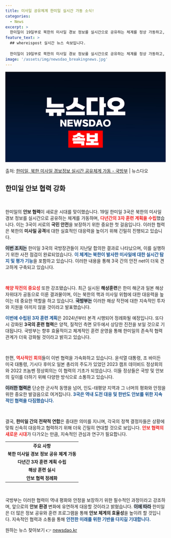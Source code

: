 ```yaml
---
title: 미사일 공유체계 한미일 실시간 가동 소식!
categories:
  - News
excerpt: >
  한미일이 19일부로 북한의 미사일 경보 정보를 실시간으로 공유하는 체계를 정상 가동하고, 다년간의 3자 훈련…
feature_text: >
  ## whereispost 실시간 뉴스 속보입니다.

  한미일이 19일부로 북한의 미사일 경보 정보를 실시간으로 공유하는 체계를 정상 가동하고, 다년간의 3자 훈련…
image: '/assets/img/newsdao_breakingnews.jpg'
---
```


![뉴스다오 속보](/assets/img/newsdao_breakingnews.jpg)

<p>출처: <a href="https://newsdao.kr/2837" rel="dofollow">한미일, 북한 미사일 경보정보 실시간 공유체계 가동 - 국방부</a> | 뉴스다오</p>

<h2 data-ke-size="size26">한미일 안보 협력 강화</h2>

<p data-ke-size="size16">&nbsp;</p>

한미일의 <b>안보 협력</b>이 새로운 시대를 맞이했습니다. 19일 한미일 3국은 북한의 미사일 경보 정보를 실시간으로 공유하는 체계를 가동하며, <b><span style="color: #ee2323;">다년간의 3자 훈련 계획을 수립</span></b>했습니다. 이는 3국이 서로의 <b>국민 안전</b>을 보장하기 위한 중요한 첫 걸음입니다. 이러한 협력은 북한의 <b>미사일 공격</b>에 대한 실효적인 대응력을 높이기 위해 긴밀히 진행되고 있습니다. 

<b><span style="background-color: #21538527;">이번 조치는</span></b> 한미일 3국의 국방장관들이 지난달 합의한 결과로 나타났으며, 이를 실행하기 위한 사전 점검이 완료되었습니다. <b><span style="color: #1a5490;">이 체계는 북한이 발사한 미사일에 대한 실시간 탐지 및 평가 기능</span></b>을 포함하고 있습니다. 이러한 내용을 통해 3국 간의 안전 net이 더욱 견고하게 구축되고 있습니다.

<p data-ke-size="size16">&nbsp;</p>

<b><span style="color: #ee2323;">해양 작전의 중요성</span></b> 또한 강조됐습니다. 최근 실시된 <b>해상훈련</b>은 한미 해군과 일본 해상자위대가 공동으로 이룬 결과물이며, 이는 북한의 핵과 미사일 위협에 대한 대응력을 높이는 데 중요한 역할을 하고 있습니다. <b><span style="background-color: #21538527;">국방부는</span></b> 이러한 해상 작전에 대한 지속적인 투자와 지원을 아끼지 않을 것이라고 발표했습니다.

<b><span style="color: #1a5490;">이번에 수립된 3자 훈련 계획</span></b>은 2024년부터 본격 시행되어 정례화될 예정입니다. 또다시 강화된 <b>3국의 훈련 협력</b>은 양적, 질적인 측면 모두에서 상당한 진전을 보일 것으로 기대됩니다. 국방부는 향후 효율적이고 체계적인 훈련 운영을 통해 한미일의 존속적 협력 관계가 더욱 강화될 것이라고 밝히고 있습니다.

<p data-ke-size="size16">&nbsp;</p>

한편, <b><span style="color: #ee2323;">역사적인 회의</span></b>들이 이번 협력을 가속화하고 있습니다. 윤석열 대통령, 조 바이든 미국 대통령, 기시다 후미오 일본 총리의 주도가 있었던 2023 캠프 데이비드 정상회의와 2022 프놈펜 정상회의는 이 협력의 기초가 되었습니다. 이들 정상들은 국방 및 안보의 깊이를 더하기 위해 다양한 방식으로 소통하고 있습니다.

<b><span style="background-color: #21538527;">이러한 협력은</span></b> 단순한 군사적 동맹을 넘어, 인도-태평양 지역과 그 너머의 평화와 안정을 위한 중요한 발걸음으로 여겨집니다. <b><span style="color: #1a5490;">3국은 역내 도전 대응 및 한반도 안보를 위한 지속적인 협력을 다짐했습니다.</span></b>

<p data-ke-size="size16">&nbsp;</p>

결국, <b>한미일 간의 전략적 연합</b>은 중대한 의미를 지니며, 각국의 정책 결정자들은 상황에 맞춰 신속히 대응하고 협력하기 위해 더욱 긴밀히 연대할 것으로 보입니다. <b><span style="color: #ee2323;">안보 협력의 새로운 시대</span></b>가 다가오는 만큼, 지속적인 관심과 연구가 필요합니다. 

<table style="width: 100%; border-collapse: collapse;">
    <tr>
        <td style="text-align: center; height: 17px;"><b>주요 사항</b></td>
    </tr>
    <tr>
        <td style="text-align: center; height: 17px;"><b>북한 미사일 경보 정보 공유 체계 가동</b></td>
    </tr>
    <tr>
        <td style="text-align: center; height: 17px;"><b>다년간 3자 훈련 계획 수립</b></td>
    </tr>
    <tr>
        <td style="text-align: center; height: 17px;"><b>해상 훈련 실시</b></td>
    </tr>
    <tr>
        <td style="text-align: center; height: 17px;"><b>안보 협력 정례화</b></td>
    </tr>
</table>

<p data-ke-size="size16">&nbsp;</p>

국방부는 이러한 협력이 역내 평화와 안정을 보장하기 위한 필수적인 과정이라고 강조하며, 앞으로의 <b>안보 환경</b> 변화에 유연하게 대응할 것이라고 밝혔습니다. <b><span style="background-color: #21538527;">이에 따라</span></b> 한미일은 더 많은 정보 공유와 훈련 프로그램을 통해 <b>안보 체계의 효율성</b>을 높이려 할 것입니다. 지속적인 협력과 소통을 통해 <b><span style="color: #1a5490;">안전한 미래를 위한 기반을 다지길 기대합니다.</span></b> 

원하는 뉴스 찾아보기 👉 <a href="https://newsdao.kr" rel="dofollow">newsdao.kr</a>


